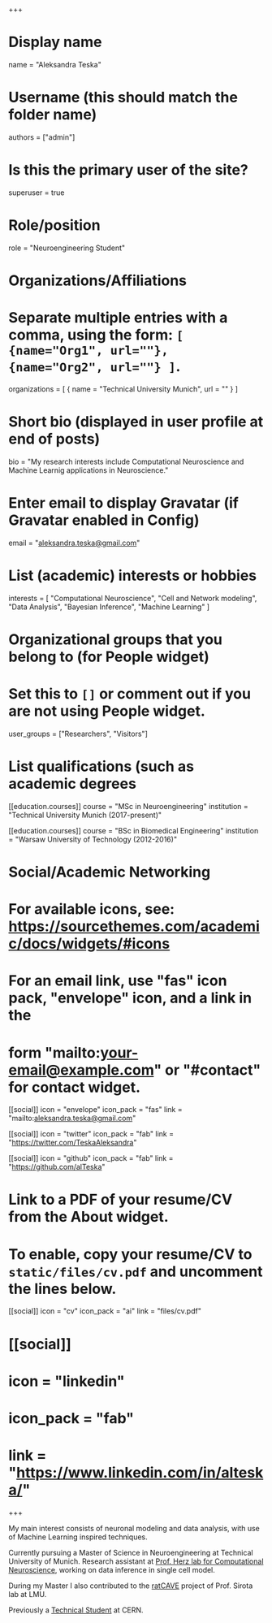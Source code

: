 +++
# Display name
name = "Aleksandra Teska"

# Username (this should match the folder name)
authors = ["admin"]

# Is this the primary user of the site?
superuser = true

# Role/position
role = "Neuroengineering Student"

# Organizations/Affiliations
#   Separate multiple entries with a comma, using the form: `[ {name="Org1", url=""}, {name="Org2", url=""} ]`.
organizations = [ { name = "Technical University Munich", url = "" } ]

# Short bio (displayed in user profile at end of posts)
bio = "My research interests include Computational Neuroscience and Machine Learnig applications in Neuroscience."

# Enter email to display Gravatar (if Gravatar enabled in Config)
email = "aleksandra.teska@gmail.com"

# List (academic) interests or hobbies
  interests = [
    "Computational Neuroscience",
    "Cell and Network modeling",
    "Data Analysis",
    "Bayesian Inference",
    "Machine Learning"
  ]

# Organizational groups that you belong to (for People widget)
#   Set this to `[]` or comment out if you are not using People widget.
user_groups = ["Researchers", "Visitors"]

# List qualifications (such as academic degrees
[[education.courses]]
  course = "MSc in Neuroengineering"
  institution = "Technical University Munich (2017-present)"

[[education.courses]]
  course = "BSc in Biomedical Engineering"
  institution = "Warsaw University of Technology (2012-2016)"


# Social/Academic Networking
# For available icons, see: https://sourcethemes.com/academic/docs/widgets/#icons
#   For an email link, use "fas" icon pack, "envelope" icon, and a link in the
#   form "mailto:your-email@example.com" or "#contact" for contact widget.

[[social]]
  icon = "envelope"
  icon_pack = "fas"
  link = "mailto:aleksandra.teska@gmail.com"  

[[social]]
  icon = "twitter"
  icon_pack = "fab"
  link = "https://twitter.com/TeskaAleksandra"


[[social]]
  icon = "github"
  icon_pack = "fab"
  link = "https://github.com/alTeska"

# Link to a PDF of your resume/CV from the About widget.
# To enable, copy your resume/CV to `static/files/cv.pdf` and uncomment the lines below.
[[social]]
  icon = "cv"
  icon_pack = "ai"
  link = "files/cv.pdf"

# [[social]]
#   icon = "linkedin"
#   icon_pack = "fab"
#   link = "https://www.linkedin.com/in/alteska/"


+++

My main interest consists of neuronal modeling and data analysis, with use of Machine Learning inspired techniques.

Currently pursuing a Master of Science in Neuroengineering at Technical University of Munich. Research assistant at [Prof. Herz lab for Computational Neuroscience](http://www.neuro.bio.lmu.de/members/comp_neuro_herz/herz_a/index.html), working on data inference in single cell model.

During my Master I also contributed to the [ratCAVE](https://github.com/ratcave) project of Prof. Sirota lab at LMU.

Previously a [Technical Student](http://mad.web.cern.ch/mad/) at CERN.
